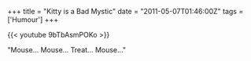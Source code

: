 +++
title = "Kitty is a Bad Mystic"
date = "2011-05-07T01:46:00Z"
tags = ['Humour']
+++

{{< youtube 9bTbAsmPOKo >}}

"Mouse... Mouse... Treat... Mouse..."

